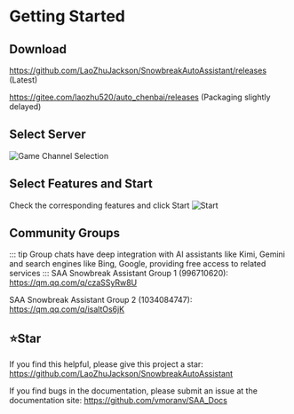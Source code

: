 # Getting Started
## Download
https://github.com/LaoZhuJackson/SnowbreakAutoAssistant/releases (Latest)

https://gitee.com/laozhu520/auto_chenbai/releases (Packaging slightly delayed)
## Select Server
![Game Channel Selection](/selectchannel.png)
## Select Features and Start
Check the corresponding features and click Start
![Start](/start.png)
## Community Groups
::: tip
Group chats have deep integration with AI assistants like Kimi, Gemini and search engines like Bing, Google, providing free access to related services
:::
SAA Snowbreak Assistant Group 1 (996710620): https://qm.qq.com/q/czaSSyRw8U

SAA Snowbreak Assistant Group 2 (1034084747): https://qm.qq.com/q/isaltOs6jK
## ⭐Star
If you find this helpful, please give this project a star: https://github.com/LaoZhuJackson/SnowbreakAutoAssistant

If you find bugs in the documentation, please submit an issue at the documentation site: https://github.com/vmoranv/SAA_Docs
